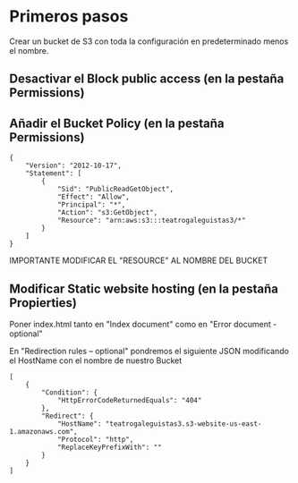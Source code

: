 # Primeros pasos
Crear un bucket de S3 con toda la configuración en predeterminado menos el nombre.

## Desactivar el Block public access (en la pestaña Permissions)

## Añadir el Bucket Policy (en la pestaña Permissions)
```
{
    "Version": "2012-10-17",
    "Statement": [
        {
            "Sid": "PublicReadGetObject",
            "Effect": "Allow",
            "Principal": "*",
            "Action": "s3:GetObject",
            "Resource": "arn:aws:s3:::teatrogaleguistas3/*"
        }
    ]
}
```

IMPORTANTE MODIFICAR EL "RESOURCE" AL NOMBRE DEL BUCKET

## Modificar Static website hosting (en la pestaña Propierties)
Poner index.html tanto en "Index document" como en "Error document - optional"

En "Redirection rules – optional" pondremos el siguiente JSON modificando el HostName con el nombre de nuestro Bucket
```
[
    {
        "Condition": {
            "HttpErrorCodeReturnedEquals": "404"
        },
        "Redirect": {
            "HostName": "teatrogaleguistas3.s3-website-us-east-1.amazonaws.com",
            "Protocol": "http",
            "ReplaceKeyPrefixWith": ""
        }
    }
]
```
